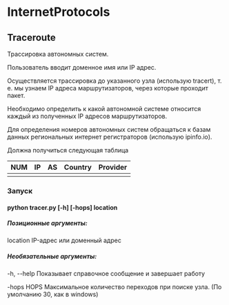 # InternetProtocols
## Traceroute
Трассировка автономных систем. 

Пользователь вводит доменное имя или IP адрес.

Осуществляется трассировка до указанного узла (использую tracert), т. е. мы узнаем IP адреса маршрутизаторов, через которые проходит пакет.

Необходимо определить к какой автономной системе относится каждый из полученных IP адресов маршрутизаторов. 

Для определения номеров автономных систем обращаться к базам данных региональных интернет регистраторов (использую ipinfo.io).

Должна получиться следующая таблица

| NUM | IP | AS | Country | Provider |
|-----|----|----|---------|----------|
|     |    |    |         |          |
### Запуск
#### python tracer.py [-h] [-hops] location
##### Позиционные аргументы:
 
location    IP-адрес или доменный адрес

##### Необязательные аргументы:

-h, --help  Показывает справочное сообщение и завершает работу

-hops HOPS  Максимальное количество переходов при поиске узла. (По умолчанию 30, как в windows)
